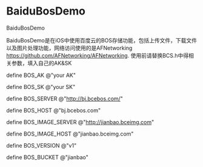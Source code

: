 # BaiduBosDemo
BaiduBosDemo

BaiduBosDemo是在iOS中使用百度云的BOS存储功能，包括上传文件，下载文件以及图片处理功能，网络访问使用的是AFNetworking https://github.com/AFNetworking/AFNetworking. 使用前请替换BCS.h中得相关参数，填入自己的AK&SK

define BOS_AK @"your AK"

define BOS_SK @"your SK"

define BOS_SERVER @"http://bj.bcebos.com/"

define BOS_HOST @"bj.bcebos.com"

define BOS_IMAGE_SERVER @"http://jianbao.bceimg.com"

define BOS_IMAGE_HOST @"jianbao.bceimg.com"

define BOS_VERSION @"v1"

define BOS_BUCKET @"jianbao"
